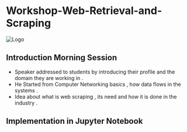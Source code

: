 # Workshop-Web-Retrieval-and-Scraping

![Logo](https://github.com/yashraj9011/Workshop-Web-Retrieval-and-Web-Scraping/blob/main/WRS_Workshop.png)

## Introduction Morning Session
- Speaker addressed to students by introducing their profile and the domain they are working in .
- He Started from Computer Networking basics , how data flows in the systems .
- Idea about what is web scraping , its need and how it is done in the industry .

## Implementation in Jupyter Notebook 

<script>
    // Replace 'your_md_file.md' with the path to your Markdown file
    const mdFilePath = 'Workshop on Web Scraping.md';

    // Fetch the Markdown file
    fetch(mdFilePath)
        .then(response => response.text())
        .then(mdText => {
            // Convert Markdown to HTML using showdown.js
            const converter = new showdown.Converter();
            const htmlContent = converter.makeHtml(mdText);

            // Display the HTML content in the designated element
            document.getElementById('markdown-content').innerHTML = htmlContent;
        })
        .catch(error => {
            console.error('Error fetching the Markdown file:', error);
        });
</script>




